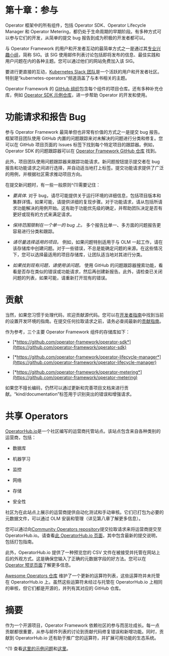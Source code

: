 # 第十章：参与

Operator 框架中的所有组件，包括 Operator SDK、Operator Lifecycle Manager 和 Operator Metering，都仍处于生命周期的早期阶段。有多种方式可以参与它们的开发，从简单的提交 bug 报告到成为积极的开发者都可以。

与 Operator Framework 的用户和开发者互动的最简单方式之一是通过其[专业兴趣小组](https://groups.google.com/forum/#!forum/operator-framework)，简称 SIG。该 SIG 使用邮件列表讨论包括即将发布的信息、最佳实践和用户问题在内的各种主题。您可以通过他们的网站免费加入该 SIG。

要进行更直接的互动，[Kubernetes Slack 团队](https://kubernetes.slack.com/)是一个活跃的用户和开发者社区。特别是“kubernetes-operators”频道涵盖了与本书相关的主题。

Operator Framework 的 [GitHub 组织](https://oreil.ly/8iDG1)包含每个组件的项目仓库。还有多种补充仓库，例如 [Operator SDK 示例仓库](https://oreil.ly/CYhac)，进一步帮助 Operator 的开发和使用。

# 功能请求和报告 Bug

参与 Operator Framework 最简单但也非常有价值的方式之一是提交 bug 报告。框架项目团队使用 GitHub 内置的问题跟踪来对未解决的问题进行分类和修复。您可以在 GitHub 项目页面的 Issues 标签下找到每个特定项目的跟踪器。例如，Operator SDK 的问题跟踪器可以在 [Operator Framework GitHub 仓库](https://oreil.ly/l6eUM) 找到。

此外，项目团队使用问题跟踪器来跟踪功能请求。新问题按钮提示提交者在 bug 报告和功能请求之间进行选择，并自动适当地打上标签。提交功能请求提供了广泛的用例，并根据社区需求推动项目方向。

在提交新问题时，有一些一般原则^(1)需要记住：

+   *要具体.* 对于 bug，请尽可能提供关于运行环境的详细信息，包括项目版本和集群详情。如果可能，请提供详细的复现步骤。对于功能请求，请从包括所请求功能解决的用例开始。这有助于功能优先级的确定，并帮助团队决定是否有更好或现有的方式来满足请求。

+   *保持范围限制在一个单一的 bug 上。* 多个报告比单一、多方面的问题报告更容易进行分类和跟踪。

+   *请尽量选择适用的项目。* 例如，如果问题特别适用于与 OLM 一起工作，请在该存储库中创建问题。对于一些错误，不总是能确定问题的来源。在这些情况下，您可以选择最适用的项目存储库，让团队适当地对其进行分类。

+   *如果找到现有问题，请使用该问题。* 使用 GitHub 的问题跟踪器搜索功能，看看是否存在类似的错误或功能请求，然后再创建新报告。此外，请检查已关闭问题的列表，如果可能，请重新打开现有的错误。

# 贡献

当然，如果您习惯于处理代码，欢迎贡献源代码。您可以在[开发者指南](https://oreil.ly/Gi9mA)中找到当前的设置开发环境的指南。在提交任何拉取请求之前，请务必查阅最新的[贡献指南](https://oreil.ly/syVVk)。

作为参考，三个主要 Operator Framework 组件的存储库如下：

+   [*https://github.com/operator-framework/operator-sdk*](https://github.com/operator-framework/operator-sdk)

+   [*https://github.com/operator-framework/operator-lifecycle-manager*](https://github.com/operator-framework/operator-lifecycle-manager)

+   [*https://github.com/operator-framework/operator-metering*](https://github.com/operator-framework/operator-metering)

如果您不擅长编码，仍然可以通过更新和完善项目文档来进行贡献。“kind/documentation”标签用于识别突出的错误和增强请求。

# 共享 Operators

[OperatorHub.io](https://operatorhub.io)是一个社区编写的运营商托管站点。该站点包含来自各种类别的运营商，包括：

+   数据库

+   机器学习

+   监控

+   网络

+   存储

+   安全性

社区为在此站点上展示的运营商提供自动化测试和手动审核。它们已打包为必要的元数据文件，可以通过 OLM 安装和管理（详见第八章了解更多信息）。

您可以通过向[Community Operators repository](https://oreil.ly/j0rlN)提交拉取请求来将运营商提交至 OperatorHub.io。请查看[此 OperatorHub.io 页面](https://operatorhub.io/contribute)，其中包含最新的提交说明，包括打包指南。

此外，OperatorHub.io 提供了一种预览您的 CSV 文件在被接受并托管在网站上后的外观方式。这是确保您输入了正确的元数据字段的好方法。您可以在[Operator 预览页面](https://operatorhub.io/preview)了解更多信息。

[Awesome Operators 仓库](https://oreil.ly/OClO4) 维护了一个更新的运算符列表，这些运算符并未托管在 OperatorHub.io 上。虽然这些运算符未经过与托管在 OperatorHub.io 上相同的审核，但它们都是开源的，并列有其对应的 GitHub 仓库。

# 摘要

作为一个开源项目，Operator Framework 依赖社区的参与而茁壮成长。每一点贡献都很重要，从参与邮件列表的讨论到贡献代码修复错误和新增功能。同时，贡献到 OperatorHub.io 还有助于推广您的运算符，并扩展可用功能的生态系统。

^(1) 查看[这里的示例问题](https://oreil.ly/sU3rW)和[这里](https://oreil.ly/m81qp)。
